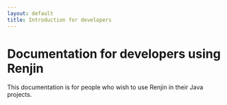 ```yaml
---
layout: default
title: Introduction for developers
---
```


Documentation for developers using Renjin
=========================================

This documentation is for people who wish to use Renjin in their Java projects.


